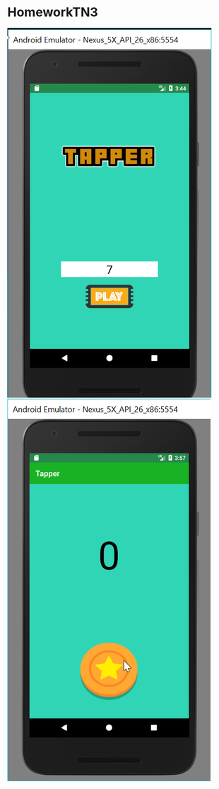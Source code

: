 # HomeworkTN3
![alt text-1](https://github.com/dookdikz/HomeworkTN3/blob/master/screenshot1.png)
![alt text-2](https://github.com/dookdikz/HomeworkTN3/blob/master/screenshot2.png)
